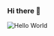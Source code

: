 ### Hi there 👋
![Hello World](https://raw.githubusercontent.com/sagar-viradiya/sagar-viradiya/master/resources/banner.png "Hello World")
